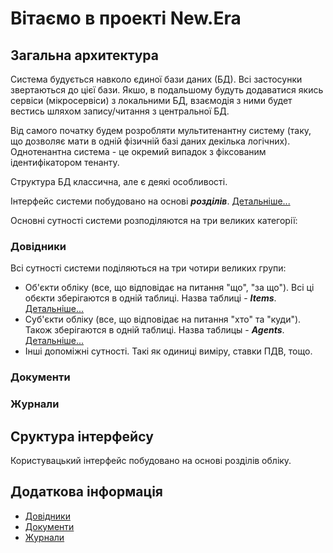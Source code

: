 # Вітаємо в проекті New.Era

## Загальна архитектура

Система будується навколо єдиної бази даних (БД). Всі застосунки звертаються 
до цієї бази. Якшо, в подальшому будуть додаватися якись сервіси (мікросервіси) 
з локальними БД, взаємодія з ними будет вестись шляхом запису/читання з центральної БД.

Від самого початку будем розробляти мультитенантну систему (таку, що дозволяє мати в одній 
фізичній базі даних декілька логічних). Однотенантна система - це окремий випадок 
з фіксованим ідентифікатором тенанту.

Структура БД классична, але є деякі особливості.

Інтерфейс системи побудовано на основі ***розділів***. [Детальніше...](ui.md)

Основні сутності системи розподіляются на три великих категорії:

### Довідники

Всі сутності системи поділяються на три чотири великих групи:
* Об'єкти обліку (все, що відповідає на питання "що", "за що"). Всі ці обєкти зберігаются в 
одній таблиці. Назва таблиці - ***Items***.  [Детальніше...](Catalog/items.md)
* Суб'єкти обліку (все, що відповідає на питання "хто" та "куди"). Також зберігаются в 
одній таблиці. Назва таблицы - ***Agents***. [Детальніше...](Catalog/agents.md)
* Інші допоміжні сутності. Такі як одиниці виміру, ставки ПДВ, тощо.

### Документи

### Журнали

## Сруктура інтерфейсу
Користувацький інтерфейс побудовано на основі розділів обліку.

## Додаткова інформація

* [Довідники](Catalog/index.md)
* [Документи](Document/index.md)
* [Журнали](Journal/index.md)

